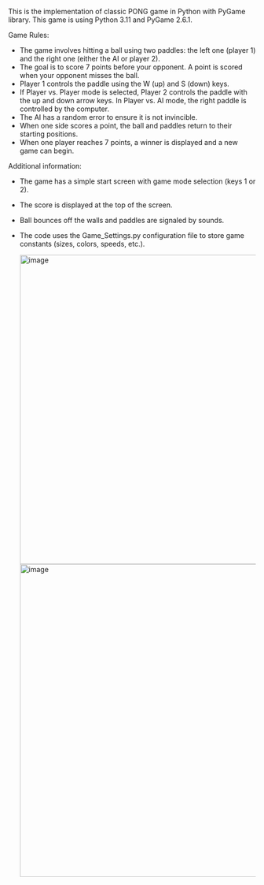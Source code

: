 This is the implementation of classic PONG game in Python with PyGame library. This game is using Python 3.11 and PyGame 2.6.1. 

Game Rules:
* The game involves hitting a ball using two paddles: the left one (player 1) and the right one (either the AI or player 2).
* The goal is to score 7 points before your opponent. A point is scored when your opponent misses the ball.
* Player 1 controls the paddle using the W (up) and S (down) keys.
* If Player vs. Player mode is selected, Player 2 controls the paddle with the up and down arrow keys. In Player vs. AI mode, the right paddle is controlled by the computer.
* The AI has a random error to ensure it is not invincible.
* When one side scores a point, the ball and paddles return to their starting positions.
* When one player reaches 7 points, a winner is displayed and a new game can begin.

Additional information:
* The game has a simple start screen with game mode selection (keys 1 or 2).
* The score is displayed at the top of the screen.
* Ball bounces off the walls and paddles are signaled by sounds.
* The code uses the Game_Settings.py configuration file to store game constants (sizes, colors, speeds, etc.).

  <img width="802" height="628" alt="image" src="https://github.com/user-attachments/assets/19fffa9a-9df8-4f91-9b0b-e0d19a06841b" />
  
  <img width="803" height="635" alt="image" src="https://github.com/user-attachments/assets/8edbd733-10e1-4689-8f5d-d39994468093" />

